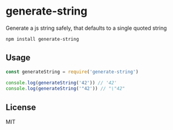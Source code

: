 # generate-string

Generate a js string safely, that defaults to a single quoted string

```
npm install generate-string
```

## Usage

``` js
const generateString = require('generate-string')

console.log(generateString('42')) // '42'
console.log(generateString('"42')) // "\"42"
```

## License

MIT
